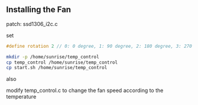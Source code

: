 ## Installing the Fan

patch: ssd1306_i2c.c

set 

```c
#define rotation 2 // 0: 0 degree, 1: 90 degree, 2: 180 degree, 3: 270 degree
```

```bash
mkdir -p /home/sunrise/temp_control
cp temp_control /home/sunrise/temp_control
cp start.sh /home/sunrise/temp_control
```


also

modify temp_control.c to change the fan speed according to the temperature